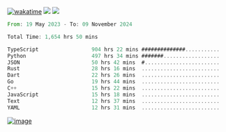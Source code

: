 [![wakatime](https://wakatime.com/badge/user/00eead22-fb14-4dd0-ab8a-3625cafbd50d.svg)](https://wakatime.com/@00eead22-fb14-4dd0-ab8a-3625cafbd50d)
![](https://komarev.com/ghpvc/?username=flatypus)
![](https://pixel.flatypus.me/flatypus?type=tracker)
<!--START_SECTION:waka-->

```rust
From: 19 May 2023 - To: 09 November 2024

Total Time: 1,654 hrs 50 mins

TypeScript                 904 hrs 22 mins ##############...........   54.40 %
Python                     497 hrs 34 mins #######..................   29.93 %
JSON                       50 hrs 42 mins  #........................   03.05 %
Rust                       28 hrs 16 mins  .........................   01.70 %
Dart                       22 hrs 26 mins  .........................   01.35 %
Go                         19 hrs 44 mins  .........................   01.19 %
C++                        15 hrs 22 mins  .........................   00.92 %
JavaScript                 15 hrs 18 mins  .........................   00.92 %
Text                       12 hrs 37 mins  .........................   00.76 %
YAML                       12 hrs 31 mins  .........................   00.75 %
```

<!--END_SECTION:waka-->
[<img alt="image" src="https://github.com/flatypus/flatypus/assets/68029599/0a302dc1-501c-43a0-ae8d-37ec4817f3bd">](https://flatypus.me)

